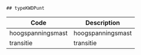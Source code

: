 	## typeKWDPunt			
				
|	Code	|	Description	|
|	---	|	---	|
|	hoogspanningsmast	|	hoogspanningsmast	|
|	transitie	|	transitie	|

